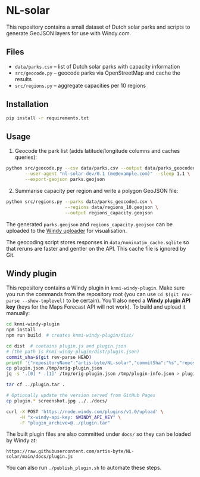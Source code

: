 # NL-solar

This repository contains a small dataset of Dutch solar parks and scripts to generate GeoJSON layers for use with Windy.com.

## Files

- `data/parks.csv` – list of Dutch solar parks with capacity information
- `src/geocode.py` – geocode parks via OpenStreetMap and cache the results
- `src/regions.py` – aggregate capacities per 10 regions

## Installation

```bash
pip install -r requirements.txt
```

## Usage

1. Geocode the park list (adds latitude/longitude columns and caches queries):

```bash
python src/geocode.py --csv data/parks.csv --output data/parks_geocoded.csv \
       --user-agent "nl-solar-dev/0.1 (me@example.com)" --sleep 1.1 \
       --export-geojson parks.geojson
```

2. Summarise capacity per region and write a polygon GeoJSON file:

```bash
python src/regions.py --parks data/parks_geocoded.csv \
                      --regions data/regions_10.geojson \
                      --output regions_capacity.geojson
```

The generated `parks.geojson` and `regions_capacity.geojson` can be uploaded to the [Windy uploader](https://windy.com/uploader) for visualisation.

The geocoding script stores responses in `data/nominatim_cache.sqlite` so that reruns are faster and gentler on the API. This cache file is ignored by Git.

## Windy plugin

This repository contains a Windy plugin in `knmi-windy-plugin`.
Make sure you run the commands from the repository root (you can use
`cd $(git rev-parse --show-toplevel)` to be certain). You'll also need a
**Windy plugin API key** (keys for the Maps Forecast API will not work).
To build and upload it manually:

```bash
cd knmi-windy-plugin
npm install
npm run build  # creates knmi-windy-plugin/dist/

cd dist  # contains plugin.js and plugin.json
# (the path is knmi-windy-plugin/dist/plugin.json)
commit_sha=$(git rev-parse HEAD)
printf '{"repositoryName":"artis-byte/NL-solar","commitSha":"%s","repositoryOwner":"artis-byte"}\n' "$commit_sha" > /tmp/plugin-info.json
cp plugin.json /tmp/orig-plugin.json
jq -s '.[0] * .[1]' /tmp/orig-plugin.json /tmp/plugin-info.json > plugin.json

tar cf ../plugin.tar .

# Optionally update the version served from GitHub Pages
cp plugin.* screenshot.jpg ../../docs/

curl -X POST 'https://node.windy.com/plugins/v1.0/upload' \
     -H "x-windy-api-key: $WINDY_API_KEY" \
     -F "plugin_archive=@../plugin.tar"
```

The built plugin files are also committed under `docs/` so they can be loaded by Windy at:

```
https://raw.githubusercontent.com/artis-byte/NL-solar/main/docs/plugin.js
```
You can also run `./publish_plugin.sh` to automate these steps.
